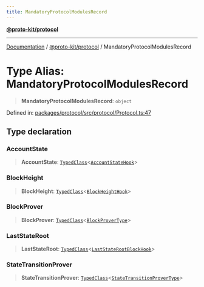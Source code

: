 ```yaml
---
title: MandatoryProtocolModulesRecord
---
```


[**@proto-kit/protocol**](../README.md)

***

[Documentation](../../../README.md) / [@proto-kit/protocol](../README.md) / MandatoryProtocolModulesRecord

# Type Alias: MandatoryProtocolModulesRecord

> **MandatoryProtocolModulesRecord**: `object`

Defined in: [packages/protocol/src/protocol/Protocol.ts:47](https://github.com/proto-kit/framework/blob/28efa802e3737fc3b77339148b307ef7246f3ef1/packages/protocol/src/protocol/Protocol.ts#L47)

## Type declaration

### AccountState

> **AccountState**: [`TypedClass`](../../common/type-aliases/TypedClass.md)\<[`AccountStateHook`](../classes/AccountStateHook.md)\>

### BlockHeight

> **BlockHeight**: [`TypedClass`](../../common/type-aliases/TypedClass.md)\<[`BlockHeightHook`](../classes/BlockHeightHook.md)\>

### BlockProver

> **BlockProver**: [`TypedClass`](../../common/type-aliases/TypedClass.md)\<[`BlockProverType`](../interfaces/BlockProverType.md)\>

### LastStateRoot

> **LastStateRoot**: [`TypedClass`](../../common/type-aliases/TypedClass.md)\<[`LastStateRootBlockHook`](../classes/LastStateRootBlockHook.md)\>

### StateTransitionProver

> **StateTransitionProver**: [`TypedClass`](../../common/type-aliases/TypedClass.md)\<[`StateTransitionProverType`](../interfaces/StateTransitionProverType.md)\>
